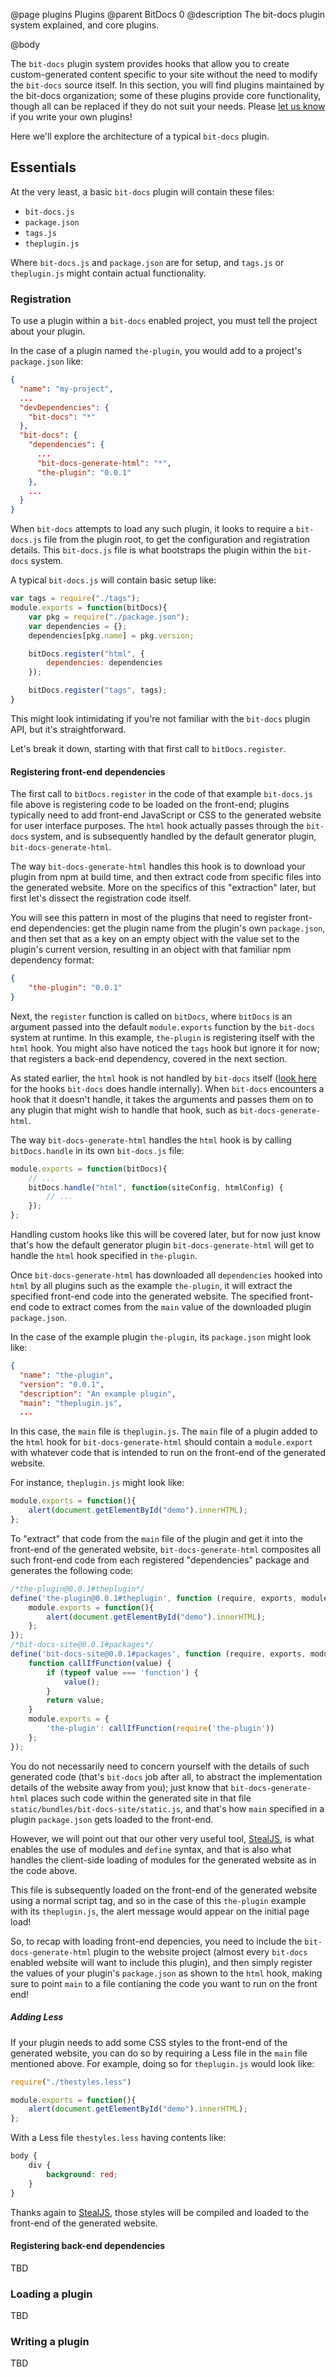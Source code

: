 @page plugins Plugins
@parent BitDocs 0
@description The bit-docs plugin system explained, and core plugins.

@body

The `bit-docs` plugin system provides hooks that allow you to create custom-generated content specific to your site without the need to modify the `bit-docs` source itself. In this section, you will find plugins maintained by the bit-docs organization; some of these plugins provide core functionality, though all can be replaced if they do not suit your needs. Please [let us know]() if you write your own plugins!

Here we'll explore the architecture of a typical `bit-docs` plugin.

## Essentials

At the very least, a basic `bit-docs` plugin will contain these files:

- `bit-docs.js`
- `package.json`
- `tags.js`
- `theplugin.js`

Where `bit-docs.js` and `package.json` are for setup, and `tags.js` or `theplugin.js` might contain actual functionality.

### Registration

To use a plugin within a `bit-docs` enabled project, you must tell the project about your plugin.

In the case of a plugin named `the-plugin`, you would add to a project's `package.json` like:

```json
{
  "name": "my-project",
  ...
  "devDependencies": {
    "bit-docs": "*"
  },
  "bit-docs": {
    "dependencies": {
      ...
      "bit-docs-generate-html": "*",
      "the-plugin": "0.0.1"
    },
    ...
  }
}
```

When `bit-docs` attempts to load any such plugin, it looks to require a `bit-docs.js` file from the plugin root, to get the configuration and registration details. This `bit-docs.js` file is what bootstraps the plugin within the `bit-docs` system.

A typical `bit-docs.js` will contain basic setup like:

```js
var tags = require("./tags");
module.exports = function(bitDocs){
    var pkg = require("./package.json");
    var dependencies = {};
    dependencies[pkg.name] = pkg.version;

    bitDocs.register("html", {
        dependencies: dependencies
    });

	bitDocs.register("tags", tags);
}
```

This might look intimidating if you're not familiar with the `bit-docs` plugin API, but it's straightforward.

Let's break it down, starting with that first call to `bitDocs.register`.

#### Registering front-end dependencies

The first call to `bitDocs.register` in the code of that example `bit-docs.js` file above is registering code to be loaded on the front-end; plugins typically need to add front-end JavaScript or CSS to the generated website for user interface purposes. The `html` hook actually passes through the `bit-docs` system, and is subsequently handled by the default generator plugin, `bit-docs-generate-html`.

The way `bit-docs-generate-html` handles this hook is to download your plugin from npm at build time, and then extract code from specific files into the generated website. More on the specifics of this "extraction" later, but first let's dissect the registration code itself.

You will see this pattern in most of the plugins that need to register front-end dependencies: get the plugin name from the plugin's own `package.json`, and then set that as a key on an empty object with the value set to the plugin's current version, resulting in an object with that familiar npm dependency format:

```json
{
    "the-plugin": "0.0.1"
}
```

Next, the `register` function is called on `bitDocs`, where `bitDocs` is an argument passed into the default `module.exports` function by the `bit-docs` system at runtime. In this example, `the-plugin` is registering itself with the `html` hook. You might also have noticed the `tags` hook but ignore it for now; that registers a back-end dependency, covered in the next section.

As stated earlier, the `html` hook is not handled by `bit-docs` itself ([look here](https://github.com/bit-docs/bit-docs/blob/master/lib/configure/configure.js#L43-L62) for the hooks `bit-docs` does handle internally). When `bit-docs` encounters a hook that it doesn't handle, it takes the arguments and passes them on to any plugin that might wish to handle that hook, such as `bit-docs-generate-html`.

The way `bit-docs-generate-html` handles the `html` hook is by calling `bitDocs.handle` in its own `bit-docs.js` file:

```js
module.exports = function(bitDocs){
    // ...
    bitDocs.handle("html", function(siteConfig, htmlConfig) {
        // ...
	});
};
```

Handling custom hooks like this will be covered later, but for now just know that's how the default generator plugin `bit-docs-generate-html` will get to handle the `html` hook specified in `the-plugin`.

Once `bit-docs-generate-html` has downloaded all `dependencies` hooked into `html` by all plugins such as the example `the-plugin`, it will extract the specified front-end code into the generated website. The specified front-end code to extract comes from the `main` value of the downloaded plugin `package.json`.

In the case of the example plugin `the-plugin`, its `package.json` might look like:

```json
{
  "name": "the-plugin",
  "version": "0.0.1",
  "description": "An example plugin",
  "main": "theplugin.js",
  ...
```

In this case, the `main` file is `theplugin.js`. The `main` file of a plugin added to the `html` hook for `bit-docs-generate-html` should contain a `module.export` with whatever code that is intended to run on the front-end of the generated website.

For instance, `theplugin.js` might look like:

```js
module.exports = function(){
    alert(document.getElementById("demo").innerHTML);
};
```

To "extract" that code from the `main` file of the plugin and get it into the front-end of the generated website, `bit-docs-generate-html` composites all such front-end code from each registered "dependencies" package and generates the following code:

```js
/*the-plugin@0.0.1#theplugin*/
define('the-plugin@0.0.1#theplugin', function (require, exports, module) {
    module.exports = function(){
        alert(document.getElementById("demo").innerHTML);
    };
});
/*bit-docs-site@0.0.1#packages*/
define('bit-docs-site@0.0.1#packages', function (require, exports, module) {
    function callIfFunction(value) {
        if (typeof value === 'function') {
            value();
        }
        return value;
    }
    module.exports = {
        'the-plugin': callIfFunction(require('the-plugin'))
    };
});
```

You do not necessarily need to concern yourself with the details of such generated code (that's `bit-docs` job after all, to abstract the implementation details of the website away from you); just know that `bit-docs-generate-html` places such code within the generated site in that file `static/bundles/bit-docs-site/static.js`, and that's how `main` specified in a plugin `package.json` gets loaded to the front-end.

However, we will point out that our other very useful tool, [StealJS](http://stealjs.com), is what enables the use of modules and `define` syntax, and that is also what handles the client-side loading of modules for the generated website as in the code above.

This file is subsequently loaded on the front-end of the generated website using a normal script tag, and so in the case of this `the-plugin` example with its `theplugin.js`, the alert message would appear on the initial page load!

So, to recap with loading front-end depencies, you need to include the `bit-docs-generate-html` plugin to the website project (almost every `bit-docs` enabled website will want to include this plugin), and then simply register the values of your plugin's `package.json` as shown to the `html` hook, making sure to point `main` to a file contianing the code you want to run on the front end!

##### Adding Less

If your plugin needs to add some CSS styles to the front-end of the generated website, you can do so by requiring a Less file in the `main` file mentioned above. For example, doing so for `theplugin.js` would look like:

```js
require("./thestyles.less")

module.exports = function(){
    alert(document.getElementById("demo").innerHTML);
};
```

With a Less file `thestyles.less` having contents like:

```css
body {
    div {
        background: red;
    }
}
```

Thanks again to [StealJS](http://stealjs.com), those styles will be compiled and loaded to the front-end of the generated website.

#### Registering back-end dependencies

TBD

### Loading a plugin

TBD

### Writing a plugin

TBD
